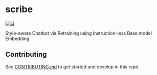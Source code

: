 # scribe

[![ci](../../actions/workflows/ci.yml/badge.svg)](../../actions/workflows/ci.yml)

Style-aware Chatbot via Retraining using Instruction-less Base model Embedding

## Contributing

See [CONTRIBUTING.md](CONTRIBUTING.md) to get started and develop in this repo.
